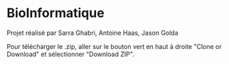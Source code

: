 # BioInformatique
Projet réalisé par Sarra Ghabri, Antoine Haas, Jason Golda

Pour télécharger le .zip, aller sur le bouton vert en haut à droite "Clone or Download" et sélectionner "Download ZIP".
